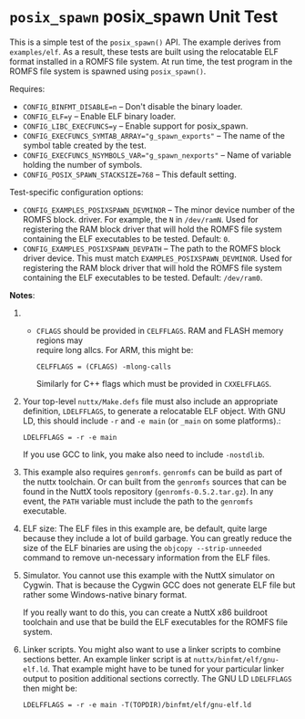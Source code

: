 # `posix_spawn` posix\_spawn Unit Test

This is a simple test of the `posix_spawn()` API. The example derives
from `examples/elf`. As a result, these tests are built using the
relocatable ELF format installed in a ROMFS file system. At run time,
the test program in the ROMFS file system is spawned using
`posix_spawn()`.

Requires:

  - `CONFIG_BINFMT_DISABLE=n` – Don't disable the binary loader.
  - `CONFIG_ELF=y` – Enable ELF binary loader.
  - `CONFIG_LIBC_EXECFUNCS=y` – Enable support for posix\_spawn.
  - `CONFIG_EXECFUNCS_SYMTAB_ARRAY="g_spawn_exports"` – The name of the
    symbol table created by the test.
  - `CONFIG_EXECFUNCS_NSYMBOLS_VAR="g_spawn_nexports"` – Name of
    variable holding the number of symbols.
  - `CONFIG_POSIX_SPAWN_STACKSIZE=768` – This default setting.

Test-specific configuration options:

  - `CONFIG_EXAMPLES_POSIXSPAWN_DEVMINOR` – The minor device number of
    the ROMFS block. driver. For example, the `N` in `/dev/ramN`. Used
    for registering the RAM block driver that will hold the ROMFS file
    system containing the ELF executables to be tested. Default: `0`.
  - `CONFIG_EXAMPLES_POSIXSPAWN_DEVPATH` – The path to the ROMFS block
    driver device. This must match `EXAMPLES_POSIXSPAWN_DEVMINOR`. Used
    for registering the RAM block driver that will hold the ROMFS file
    system containing the ELF executables to be tested. Default:
    `/dev/ram0`.

**Notes**:

1.    - `CFLAGS` should be provided in `CELFFLAGS`. RAM and FLASH memory
        regions may  
        require long allcs. For ARM, this might be:
        
            CELFFLAGS = (CFLAGS) -mlong-calls
        
        Similarly for C++ flags which must be provided in `CXXELFFLAGS`.

2.  Your top-level `nuttx/Make.defs` file must also include an
    appropriate definition, `LDELFFLAGS`, to generate a relocatable ELF
    object. With GNU LD, this should include `-r` and `-e main` (or
    `_main` on some platforms).:
    
        LDELFFLAGS = -r -e main
    
    If you use GCC to link, you make also need to include `-nostdlib`.

3.  This example also requires `genromfs`. `genromfs` can be build as
    part of the nuttx toolchain. Or can built from the `genromfs`
    sources that can be found in the NuttX tools repository
    (`genromfs-0.5.2.tar.gz`). In any event, the `PATH` variable must
    include the path to the `genromfs` executable.

4.  ELF size: The ELF files in this example are, be default, quite large
    because they include a lot of build garbage. You can greatly reduce
    the size of the ELF binaries are using the `objcopy
    --strip-unneeded` command to remove un-necessary information from
    the ELF files.

5.  Simulator. You cannot use this example with the NuttX simulator on
    Cygwin. That is because the Cygwin GCC does not generate ELF file
    but rather some Windows-native binary format.
    
    If you really want to do this, you can create a NuttX x86 buildroot
    toolchain and use that be build the ELF executables for the ROMFS
    file system.

6.  Linker scripts. You might also want to use a linker scripts to
    combine sections better. An example linker script is at
    `nuttx/binfmt/elf/gnu-elf.ld`. That example might have to be tuned
    for your particular linker output to position additional sections
    correctly. The GNU LD `LDELFFLAGS` then might be:
    
        LDELFFLAGS = -r -e main -T(TOPDIR)/binfmt/elf/gnu-elf.ld
